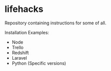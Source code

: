 # lifehacks

Repository containing instructions for some of all.

Installation Examples:
- Node
- Trello
- Redshift
- Laravel
- Python (Specific versions)
